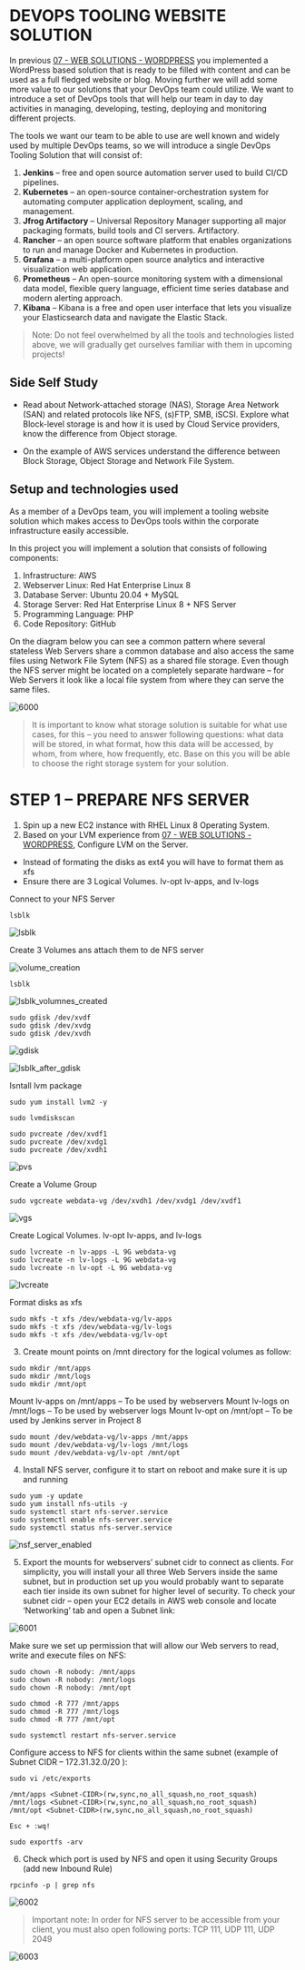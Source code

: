 # DEVOPS TOOLING WEBSITE SOLUTION

In previous [07 - WEB SOLUTIONS - WORDPRESS](https://github.com/wilfredoha/DevOps-Projects/tree/main/07%20-%20WEB%20SOLUTIONS%20-%20WORDPRESS) you implemented a WordPress based solution that is ready to be filled with content and can be used as a full fledged website or blog. Moving further we will add some more value to our solutions that your DevOps team could utilize.
We want to introduce a set of DevOps tools that will help our team in day to day activities in managing, developing, testing, deploying and monitoring different projects.

The tools we want our team to be able to use are well known and widely used by multiple DevOps teams, so we will introduce a single DevOps Tooling Solution that will consist of:

1. **Jenkins** – free and open source automation server used to build CI/CD pipelines.
2. **Kubernetes** – an open-source container-orchestration system for automating computer application deployment, scaling, and management.
3. **Jfrog Artifactory** – Universal Repository Manager supporting all major packaging formats, build tools and CI servers. Artifactory.
4. **Rancher** – an open source software platform that enables organizations to run and manage Docker and Kubernetes in production.
5. **Grafana** – a multi-platform open source analytics and interactive visualization web application.
6. **Prometheus** – An open-source monitoring system with a dimensional data model, flexible query language, efficient time series database and modern alerting approach.
8. **Kibana** – Kibana is a free and open user interface that lets you visualize your Elasticsearch data and navigate the Elastic Stack.

>Note: Do not feel overwhelmed by all the tools and technologies listed above, we will gradually get ourselves familiar with them in upcoming projects!

## Side Self Study
- Read about Network-attached storage (NAS), Storage Area Network (SAN) and related protocols like NFS, (s)FTP, SMB, iSCSI. Explore what Block-level storage is and how it is used by Cloud Service providers, know the difference from Object storage.

- On the example of AWS services understand the difference between Block Storage, Object Storage and Network File System.

## Setup and technologies used
As a member of a DevOps team, you will implement a tooling website solution which makes access to DevOps tools within the corporate infrastructure easily accessible.

In this project you will implement a solution that consists of following components:

1. Infrastructure: AWS
2. Webserver Linux: Red Hat Enterprise Linux 8
3. Database Server: Ubuntu 20.04 + MySQL
4. Storage Server: Red Hat Enterprise Linux 8 + NFS Server
5. Programming Language: PHP
6. Code Repository: GitHub

On the diagram below you can see a common pattern where several stateless Web Servers share a common database and also access the same files using Network File Sytem (NFS) as a shared file storage. Even though the NFS server might be located on a completely separate hardware – for Web Servers it look like a local file system from where they can serve the same files.

![6000](https://github.com/wilfredoha/DevOps-Projects/blob/main/08%20-%20LINUX%20ADMINISTRATION-NFS-LVM-PHP-APACHE/images/three_tier.png)

>It is important to know what storage solution is suitable for what use cases, for this – you need to answer following questions: what data will be stored, in what format, how this data will be accessed, by whom, from where, how frequently, etc. Base on this you will be able to choose the right storage system for your solution.

# STEP 1 – PREPARE NFS SERVER

1. Spin up a new EC2 instance with RHEL Linux 8 Operating System.
2. Based on your LVM experience from [07 - WEB SOLUTIONS - WORDPRESS](https://github.com/wilfredoha/DevOps-Projects/tree/main/07%20-%20WEB%20SOLUTIONS%20-%20WORDPRESS), Configure LVM on the Server.

- Instead of formating the disks as ext4 you will have to format them as xfs
- Ensure there are 3 Logical Volumes. lv-opt lv-apps, and lv-logs

Connect to your NFS Server

```
lsblk
```

![lsblk](https://github.com/wilfredoha/DevOps-Projects/blob/main/08%20-%20LINUX%20ADMINISTRATION-NFS-LVM-PHP-APACHE/images/lsblk.png)

Create 3 Volumes ans attach them to de NFS server

![volume_creation](https://github.com/wilfredoha/DevOps-Projects/blob/main/08%20-%20LINUX%20ADMINISTRATION-NFS-LVM-PHP-APACHE/images/volume_creation.png)

```
lsblk
```

![lsblk_volumnes_created](https://github.com/wilfredoha/DevOps-Projects/blob/main/08%20-%20LINUX%20ADMINISTRATION-NFS-LVM-PHP-APACHE/images/lsblk_volumnes_created.png)

```
sudo gdisk /dev/xvdf
sudo gdisk /dev/xvdg
sudo gdisk /dev/xvdh
```

![gdisk](https://github.com/wilfredoha/DevOps-Projects/blob/main/08%20-%20LINUX%20ADMINISTRATION-NFS-LVM-PHP-APACHE/images/gdisk.png)

![lsblk_after_gdisk](https://github.com/wilfredoha/DevOps-Projects/blob/main/08%20-%20LINUX%20ADMINISTRATION-NFS-LVM-PHP-APACHE/images/lsblk_after_gdisk.png)

Isntall lvm package

```
sudo yum install lvm2 -y
```

```
sudo lvmdiskscan
```

```
sudo pvcreate /dev/xvdf1
sudo pvcreate /dev/xvdg1
sudo pvcreate /dev/xvdh1
```

![pvs](https://github.com/wilfredoha/DevOps-Projects/blob/main/08%20-%20LINUX%20ADMINISTRATION-NFS-LVM-PHP-APACHE/images/pvs.png)

Create a Volume Group

```
sudo vgcreate webdata-vg /dev/xvdh1 /dev/xvdg1 /dev/xvdf1
```

![vgs](https://github.com/wilfredoha/DevOps-Projects/blob/main/08%20-%20LINUX%20ADMINISTRATION-NFS-LVM-PHP-APACHE/images/vgs.png)

Create Logical Volumes. lv-opt lv-apps, and lv-logs

```
sudo lvcreate -n lv-apps -L 9G webdata-vg
sudo lvcreate -n lv-logs -L 9G webdata-vg
sudo lvcreate -n lv-opt -L 9G webdata-vg
```

![lvcreate](https://github.com/wilfredoha/DevOps-Projects/blob/main/08%20-%20LINUX%20ADMINISTRATION-NFS-LVM-PHP-APACHE/images/lvcreate.png)

Format disks as xfs

```
sudo mkfs -t xfs /dev/webdata-vg/lv-apps
sudo mkfs -t xfs /dev/webdata-vg/lv-logs
sudo mkfs -t xfs /dev/webdata-vg/lv-opt
```

3. Create mount points on /mnt directory for the logical volumes as follow:

```
sudo mkdir /mnt/apps
sudo mkdir /mnt/logs
sudo mkdir /mnt/opt
```
Mount lv-apps on /mnt/apps – To be used by webservers
Mount lv-logs on /mnt/logs – To be used by webserver logs
Mount lv-opt on /mnt/opt – To be used by Jenkins server in Project 8

```
sudo mount /dev/webdata-vg/lv-apps /mnt/apps
sudo mount /dev/webdata-vg/lv-logs /mnt/logs
sudo mount /dev/webdata-vg/lv-opt /mnt/opt
```

4. Install NFS server, configure it to start on reboot and make sure it is up and running

```
sudo yum -y update
sudo yum install nfs-utils -y
sudo systemctl start nfs-server.service
sudo systemctl enable nfs-server.service
sudo systemctl status nfs-server.service
```

![nsf_server_enabled](https://github.com/wilfredoha/DevOps-Projects/blob/main/08%20-%20LINUX%20ADMINISTRATION-NFS-LVM-PHP-APACHE/images/nsf_server_enabled.png)

5. Export the mounts for webservers’ subnet cidr to connect as clients. For simplicity, you will install your all three Web Servers inside the same subnet, but in production set up you would probably want to separate each tier inside its own subnet for higher level of security.
To check your subnet cidr – open your EC2 details in AWS web console and locate ‘Networking’ tab and open a Subnet link:

![6001](https://user-images.githubusercontent.com/85270361/210139096-83606401-3872-4c41-819e-9bc8efd36aff.PNG)

Make sure we set up permission that will allow our Web servers to read, write and execute files on NFS:

```
sudo chown -R nobody: /mnt/apps
sudo chown -R nobody: /mnt/logs
sudo chown -R nobody: /mnt/opt

sudo chmod -R 777 /mnt/apps
sudo chmod -R 777 /mnt/logs
sudo chmod -R 777 /mnt/opt

sudo systemctl restart nfs-server.service
```

Configure access to NFS for clients within the same subnet (example of Subnet CIDR – 172.31.32.0/20 ):

```
sudo vi /etc/exports

/mnt/apps <Subnet-CIDR>(rw,sync,no_all_squash,no_root_squash)
/mnt/logs <Subnet-CIDR>(rw,sync,no_all_squash,no_root_squash)
/mnt/opt <Subnet-CIDR>(rw,sync,no_all_squash,no_root_squash)

Esc + :wq!

sudo exportfs -arv
```

6. Check which port is used by NFS and open it using Security Groups (add new Inbound Rule)

```
rpcinfo -p | grep nfs
```

![6002](https://user-images.githubusercontent.com/85270361/210139194-8b530ac6-c9c3-496a-b4c2-7502fcb25186.PNG)

>Important note: In order for NFS server to be accessible from your client, you must also open following ports: TCP 111, UDP 111, UDP 2049

![6003](https://user-images.githubusercontent.com/85270361/210139251-c4cc5219-a207-40ba-9dec-f38a9b0d2424.PNG)

